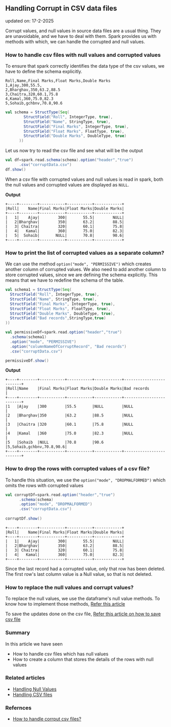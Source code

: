## Handling Corrupt in CSV data files

updated on: 17-2-2025

Corrupt values, and null values in source data files are a usual thing. They are unavoidable, and we have to deal with them.
Spark provides us with methods with which, we can handle the corrupted and null values.

### How to handle csv files with null values and corrupted values
To ensure that spark correctly identifies the data type of the csv values, we have to define the schema explicitly.

```csv
Roll,Name,Final Marks,Float Marks,Double Marks
1,Ajay,300,55.5,
2,Bharghav,350,63.2,88.5
3,Chaitra,320,60.1,75.8
4,Kamal,360,75.0,82.3
5,Sohaib,gchbnv,70.8,90.6
```

```scala
val schema = StructType(Seq(
        StructField("Roll", IntegerType, true),
        StructField("Name", StringType, true),
        StructField("Final Marks", IntegerType, true),
        StructField("Float Marks", FloatType, true),
        StructField("Double Marks", DoubleType, true)
      ))
```
Let us now try to read the csv file and see what will be the output
```scala
val df=spark.read.schema(schema).option("header","true")
      .csv("corruptData.csv")
df.show()
```
When a csv file with corrupted values and null values is read in spark, both the null values and corrupted values are displayed as `NULL`.

**Output**
```text
+----+--------+-----------+-----------+------------+
|Roll|    Name|Final Marks|Float Marks|Double Marks|
+----+--------+-----------+-----------+------------+
|   1|    Ajay|        300|       55.5|        NULL|
|   2|Bharghav|        350|       63.2|        88.5|
|   3| Chaitra|        320|       60.1|        75.8|
|   4|   Kamal|        360|       75.0|        82.3|
|   5|  Sohaib|       NULL|       70.8|        90.6|
+----+--------+-----------+-----------+------------+
```

### How to print the list of corrupted values as a separate column?
We can use the method `option("mode", "PERMISSIVE")` which creates another column of corrupted values.
We also need to add another column to store corrupted values, since we are defining the schema explicitly. This means that we have to redefine the schema of the table.
```scala
val schema1 = StructType(Seq(
  StructField("Roll", IntegerType, true),
  StructField("Name", StringType, true),
  StructField("Final Marks", IntegerType, true),
  StructField("Float Marks", FloatType, true),
  StructField("Double Marks", DoubleType, true),
  StructField("Bad records",StringType,true)
))

val permissiveDf=spark.read.option("header","true")
  .schema(schema1)
  .option("mode", "PERMISSIVE")
  .option("columnNameOfCorruptRecord", "Bad records")
  .csv("corruptData.csv")

permissiveDf.show()
```
**Output**
```text
+----+--------+-----------+-----------+------------+-------------------------+
|Roll|Name    |Final Marks|Float Marks|Double Marks|Bad records              |
+----+--------+-----------+-----------+------------+-------------------------+
|1   |Ajay    |300        |55.5       |NULL        |NULL                     |
|2   |Bharghav|350        |63.2       |88.5        |NULL                     |
|3   |Chaitra |320        |60.1       |75.8        |NULL                     |
|4   |Kamal   |360        |75.0       |82.3        |NULL                     |
|5   |Sohaib  |NULL       |70.8       |90.6        |5,Sohaib,gchbnv,70.8,90.6|
+----+--------+-----------+-----------+------------+-------------------------+
```

### How to drop the rows with corrupted values of a csv file?
To handle this situation, we use the `option("mode", "DROPMALFORMED")` which omits the rows with corrupted values
```scala
val corruptDf=spark.read.option("header","true")
      .schema(schema)
      .option("mode", "DROPMALFORMED")
      .csv("corruptData.csv")
    
corruptDf.show()
```
```text
+----+--------+-----------+-----------+------------+
|Roll|    Name|Final Marks|Float Marks|Double Marks|
+----+--------+-----------+-----------+------------+
|   1|    Ajay|        300|       55.5|        NULL|
|   2|Bharghav|        350|       63.2|        88.5|
|   3| Chaitra|        320|       60.1|        75.8|
|   4|   Kamal|        360|       75.0|        82.3|
+----+--------+-----------+-----------+------------+
```
Since the last record had a corrupted value, only that row has been deleted. The first row's last column value is a Null value, so that is not deleted.

### How to replace the null values and corrupt values?
To replace the null values, we use the dataframe's null value methods. To know how to implement those methods, [Refer this article](nullValues.md)

To save the updates done on the csv file, [Refer this article on how to save csv file](handleCsv.md)

### Summary
In this article we have seen
- How to handle csv files which has null values
- How to create a column that stores the details of the rows with null values

### Related articles
- [Handling Null Values](nullValues.md)
- [Handling CSV files](handleCsv.md)

### Refernces
- [How to handle corrput csv files?](https://spark.apache.org/docs/latest/sql-data-sources-csv.html)
